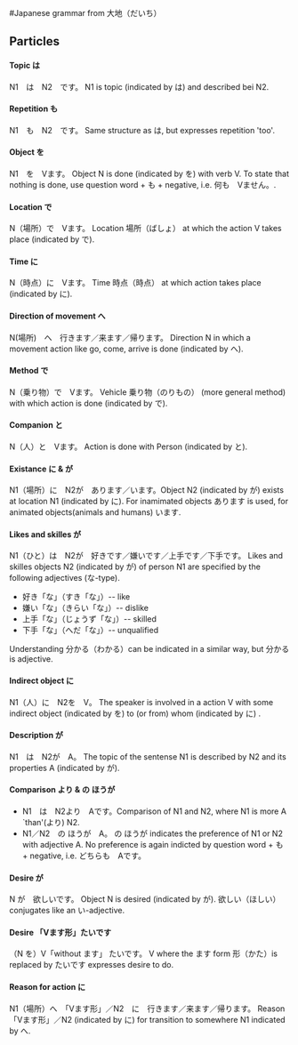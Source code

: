#Japanese grammar from 大地（だいち）

## Particles
#### Topic は
N1　は　N2　です。 N1 is topic (indicated by は) and described bei N2.

#### Repetition も
N1　も　N2　です。 Same structure as は, but expresses repetition 'too'.

#### Object を
N1　を　Vます。 Object N is done (indicated by を) with verb V. To state that nothing is done, use question word + も + negative, i.e. 何も　Vません。.

#### Location で
N（場所）で　Vます。 Location 場所（ばしょ） at which the action V takes place (indicated by で).

#### Time に
N（時点）に　Vます。 Time 時点（時点） at which action takes place (indicated by に).

#### Direction of movement へ
N(場所)　へ　行きます／来ます／帰ります。 Direction N in which a movement action like go, come, arrive is done (indicated by へ).

#### Method で
N（乗り物）で　Vます。 Vehicle 乗り物（のりもの） (more general method) with which action is done (indicated by で).

#### Companion と
N（人）と　Vます。 Action is done with Person (indicated by と).

#### Existance に & が
N1（場所）に　N2が　あります／います。Object N2 (indicated by が) exists at location N1 (indicated by に). For inamimated objects あります is used, for animated objects(animals and humans) います.

#### Likes and skilles  が
N1（ひと）は　N2が　好きです／嫌いです／上手です／下手です。 Likes and skilles objects N2 (indicated by が) of person N1 are specified by the following adjectives (な-type). 

* 好き「な」（すき「な」）-- like
* 嫌い「な」（きらい「な」）-- dislike
* 上手「な」（じょうず「な」）-- skilled
* 下手「な」（へだ「な」）-- unqualified

Understanding 分かる（わかる）can be indicated in a similar way, but 分かる is adjective.

#### Indirect object に
N1（人）に　N2を　V。 The speaker is involved in a action V with some indirect object (indicated by を) to (or from) whom (indicated by に) .

#### Description が
N1　は　N2が　A。 The topic of the sentense N1 is described by N2 and its properties A  (indicated by が).

#### Comparison より & の ほうが

* N1　は　N2より　Aです。Comparison of N1 and N2, where N1 is more A `than'(より) N2.
* N1／N2　の ほうが　A。 の ほうが indicates the preference of N1 or N2 with adjective A. No preference is  again indicted by question word + も + negative, i.e. どちらも　Aです。

#### Desire が
N が　欲しいです。 Object N is desired (indicated by が). 欲しい（ほしい）conjugates like an い-adjective.

#### Desire 「Vます形」たいです
（N を）V「without ます」 たいです。 V where the ます form 形（かた）is replaced by たいです expresses desire to do.

#### Reason for action に
N1（場所）へ　「Vます形」／N2　に　行きます／来ます／帰ります。 Reason 「Vます形」／N2 (indicated by に) for transition to somewhere N1 indicated by へ.